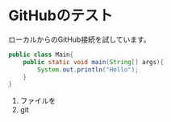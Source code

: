 # GitHubのテスト

ローカルからのGitHub接続を試しています。

```java:Main.java
public class Main{
	public static void main(String[] args){
		System.out.println("Hello");
	}
}
```
1. ファイルを
1. git
